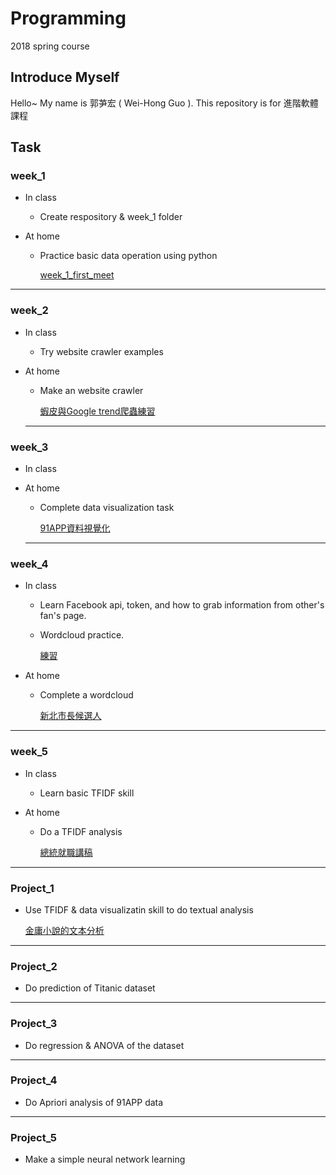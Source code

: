 # Programming
2018 spring course

## Introduce Myself
Hello~ My name is 郭芛宏 ( Wei-Hong Guo ).
This repository is for 進階軟體課程

## Task

### week_1

 
* In class
	- Create respository & week_1 folder 

* At home
	- Practice basic data operation using python
	  
      [week_1_first_meet](https://github.com/s972301/Programming/blob/master/week_1/week_1_first_meet.ipynb)
	
---
  
### week_2

* In class
	* Try website crawler examples
 
* At home
	* Make an website crawler
	
    	[蝦皮與Google trend爬蟲練習](https://github.com/s972301/Programming/blob/master/week_2/parser_practice.ipynb)


  ---
  
### week_3
  
* In class
* At home
	* Complete data visualization task
	
    	[91APP資料視覺化](https://github.com/s972301/Programming/blob/master/week_3/91data_visualization.ipynb)


  ---
  
### week_4
* In class
  * Learn Facebook api, token, and how to grab information from other's fan's page.
  * Wordcloud practice.
  	
    [練習](https://github.com/s972301/Programming/blob/master/week_4/Untitled.ipynb)
 
* At home
  * Complete a wordcloud
  
  	[新北市長候選人](https://github.com/s972301/Programming/blob/master/week_4/candidate_wordcloud.ipynb)
  



---
### week_5
* In class
  * Learn basic TFIDF skill
  
* At home
	* Do a TFIDF analysis
		
        [總統就職講稿](https://github.com/s972301/Programming/blob/master/week_5/Tf_Idf.ipynb)


---
### Project_1

* Use TFIDF & data visualizatin skill to do textual analysis

	[金庸小說的文本分析](https://github.com/s972301/Programming/blob/master/project/project_1.ipynb)


---
### Project_2
* Do prediction of Titanic dataset


---
### Project_3
* Do regression & ANOVA of the dataset
---
### Project_4
* Do Apriori analysis of 91APP data
---
### Project_5
* Make a simple neural network learning
